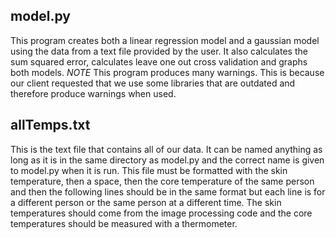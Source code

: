 ## model.py

This program creates both a linear regression model and a gaussian model using the data from a text file provided by the user. It also calculates the sum squared error, calculates leave one out cross validation and graphs both models.
*NOTE* This program produces many warnings. This is because our client requested that we use some libraries that are outdated and therefore produce warnings when used. 

## allTemps.txt

This is the text file that contains all of our data. It can be named anything as long as it is in the same directory as model.py and the correct name is given to model.py when it is run. This file must be formatted with the skin temperature, then a space, then the core temperature of the same person and then the following lines should be in the same format but each line is for a different person or the same person at a different time. The skin temperatures should come from the image processing code and the core temperatures should be measured with a thermometer.

